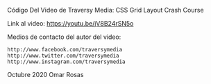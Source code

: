 
Código Del Video de Traversy Media: CSS Grid Layout Crash Course

Link al video: https://youtu.be/jV8B24rSN5o

Medios de contacto del autor del video:

    http://www.facebook.com/traversymedia
    http://www.twitter.com/traversymedia
    http://www.instagram.com/traversymedia

Octubre 2020 Omar Rosas

